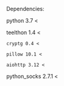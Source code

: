 Dependencies:

  python 3.7 <
  
  teelthon 1.4 < 
  
    cryptg 0.4 <
    
    pillow 10.1 <
    
    aiohttp 3.12 <
    
    
  python_socks 2.7.1 < 
